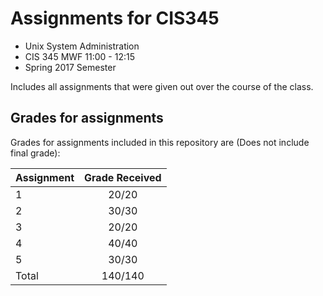 # Assignments for CIS345
* Unix System Administration
* CIS 345 MWF 11:00 - 12:15
* Spring 2017 Semester

Includes all assignments that were given out over the course of the class.

## Grades for assignments
Grades for assignments included in this repository are (Does not include final grade):

| Assignment    | Grade Received       |
| ------------- |:--------------------:|
| 1             | 20/20                |
| 2             | 30/30                |
| 3             | 20/20                |
| 4             | 40/40                |
| 5             | 30/30                |
| Total         | 140/140              |
